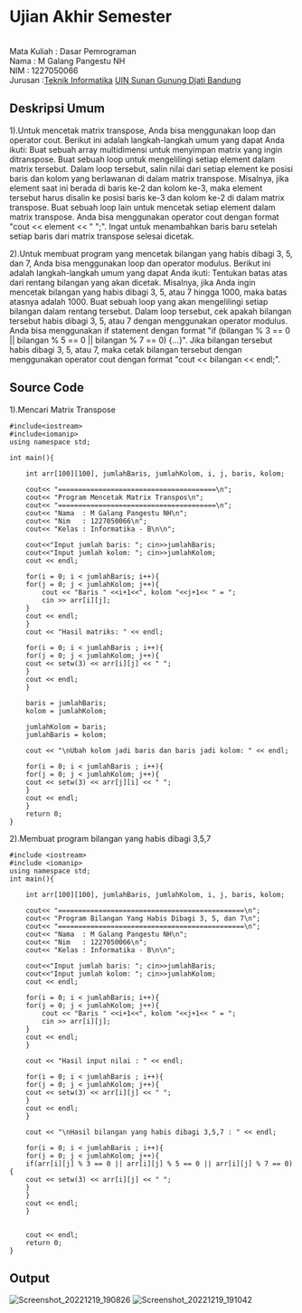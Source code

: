 # Ujian Akhir Semester 
<br>Mata Kuliah 	: Dasar Pemrograman
<br> Nama		: M Galang Pangestu NH
<br>NIM		: 1227050066
<br>Jurusan		:[Teknik Informatika](http://if.uinsgd.ac.id/) [UIN Sunan Gunung Djati Bandung](https://uinsgd.ac.id/) 

## Deskripsi Umum
1).Untuk mencetak matrix transpose, Anda bisa menggunakan loop dan operator cout. Berikut ini adalah langkah-langkah umum yang dapat Anda ikuti:
Buat sebuah array multidimensi untuk menyimpan matrix yang ingin ditranspose.
Buat sebuah loop untuk mengelilingi setiap element dalam matrix tersebut.
Dalam loop tersebut, salin nilai dari setiap element ke posisi baris dan kolom yang berlawanan di dalam matrix transpose. Misalnya, jika element saat ini berada di baris ke-2 dan kolom ke-3, maka element tersebut harus disalin ke posisi baris ke-3 dan kolom ke-2 di dalam matrix transpose.
Buat sebuah loop lain untuk mencetak setiap element dalam matrix transpose. Anda bisa menggunakan operator cout dengan format "cout << element << " ";". Ingat untuk menambahkan baris baru setelah setiap baris dari matrix transpose selesai dicetak.

2).Untuk membuat program yang mencetak bilangan yang habis dibagi 3, 5, dan 7, Anda bisa menggunakan loop dan operator modulus. Berikut ini adalah langkah-langkah umum yang dapat Anda ikuti:
Tentukan batas atas dari rentang bilangan yang akan dicetak. Misalnya, jika Anda ingin mencetak bilangan yang habis dibagi 3, 5, atau 7 hingga 1000, maka batas atasnya adalah 1000.
Buat sebuah loop yang akan mengelilingi setiap bilangan dalam rentang tersebut.
Dalam loop tersebut, cek apakah bilangan tersebut habis dibagi 3, 5, atau 7 dengan menggunakan operator modulus. Anda bisa menggunakan if statement dengan format "if (bilangan % 3 == 0 || bilangan % 5 == 0 || bilangan % 7 == 0) {...}".
Jika bilangan tersebut habis dibagi 3, 5, atau 7, maka cetak bilangan tersebut dengan menggunakan operator cout dengan format "cout << bilangan << endl;".
## Source Code
1).Mencari Matrix Transpose



	#include<iostream>
	#include<iomanip>
	using namespace std;

	int main(){

		int arr[100][100], jumlahBaris, jumlahKolom, i, j, baris, kolom;

		cout<< "=======================================\n";
		cout<< "Program Mencetak Matrix Transpos\n";
		cout<< "=======================================\n";
		cout<< "Nama  : M Galang Pangestu NH\n";
		cout<< "Nim   : 1227050066\n";
		cout<< "Kelas : Informatika - B\n\n";

	    cout<<"Input jumlah baris: "; cin>>jumlahBaris;
	    cout<<"Input jumlah kolom: "; cin>>jumlahKolom;
	    cout << endl;

	    for(i = 0; i < jumlahBaris; i++){
		for(j = 0; j < jumlahKolom; j++){
		    cout << "Baris " <<i+1<<", kolom "<<j+1<< " = ";
		    cin >> arr[i][j];
		}
		cout << endl;
	    }
	    cout << "Hasil matriks: " << endl;

	    for(i = 0; i < jumlahBaris ; i++){
	    for(j = 0; j < jumlahKolom; j++){
		cout << setw(3) << arr[i][j] << " ";
	    }
	    cout << endl;
	    }

	    baris = jumlahBaris;
	    kolom = jumlahKolom;

	    jumlahKolom = baris;
	    jumlahBaris = kolom;

	    cout << "\nUbah kolom jadi baris dan baris jadi kolom: " << endl;

	    for(i = 0; i < jumlahBaris ; i++){
		for(j = 0; j < jumlahKolom; j++){
		cout << setw(3) << arr[j][i] << " ";
	    }
	    cout << endl;
	    }
		return 0;
	}
2).Membuat program bilangan yang habis dibagi 3,5,7

	

	#include <iostream>
	#include <iomanip>
	using namespace std;
	int main(){

		int arr[100][100], jumlahBaris, jumlahKolom, i, j, baris, kolom;

		cout<< "==============================================\n";
		cout<< "Program Bilangan Yang Habis Dibagi 3, 5, dan 7\n";
		cout<< "==============================================\n";
		cout<< "Nama  : M Galang Pangestu NH\n";
		cout<< "Nim   : 1227050066\n";
		cout<< "Kelas : Informatika - B\n\n";

	    cout<<"Input jumlah baris: "; cin>>jumlahBaris;
	    cout<<"Input jumlah kolom: "; cin>>jumlahKolom;
	    cout << endl;

	    for(i = 0; i < jumlahBaris; i++){
		for(j = 0; j < jumlahKolom; j++){
		    cout << "Baris " <<i+1<<", kolom "<<j+1<< " = ";
		    cin >> arr[i][j];
		}
		cout << endl;
	    }

	    cout << "Hasil input nilai : " << endl;

	    for(i = 0; i < jumlahBaris ; i++){
	    for(j = 0; j < jumlahKolom; j++){
		cout << setw(3) << arr[i][j] << " ";
	    }
	    cout << endl;
	    }

	    cout << "\nHasil bilangan yang habis dibagi 3,5,7 : " << endl;

	    for(i = 0; i < jumlahBaris ; i++){
	    for(j = 0; j < jumlahKolom; j++){
		if(arr[i][j] % 3 == 0 || arr[i][j] % 5 == 0 || arr[i][j] % 7 == 0){
		cout << setw(3) << arr[i][j] << " ";
		}
	    }
	    cout << endl;
	    }


	    cout << endl;
	    return 0;
	}
## Output
![Screenshot_20221219_190826](https://user-images.githubusercontent.com/121006608/208424471-702d0d62-26e0-40b3-b240-98fde1cfb1f5.png)
![Screenshot_20221219_191042](https://user-images.githubusercontent.com/121006608/208424543-cb53e406-00da-43d4-889f-bc8a75c6f522.png)

